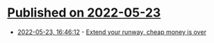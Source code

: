 # [Published on 2022-05-23](index.md)

* [2022-05-23, 16:46:12](https://news.ycombinator.com/item?id=31481410) - [Extend your runway, cheap money is over](https://canvasapp.com/blog/extend-your-runway-cheap-cash-is-over/)
